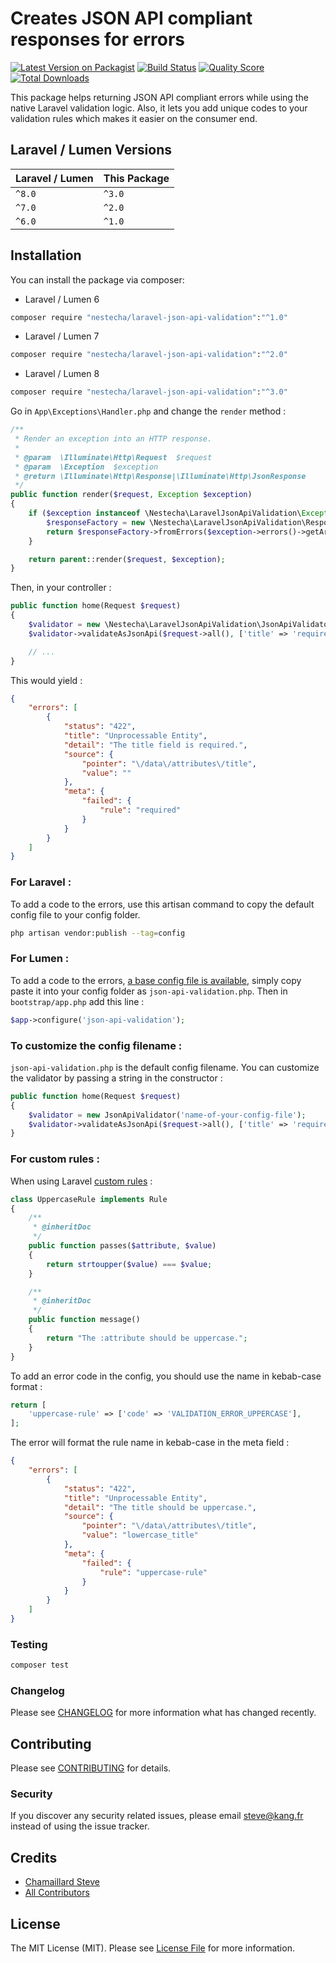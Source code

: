 # Creates JSON API compliant responses for errors

[![Latest Version on Packagist](https://img.shields.io/packagist/v/nestecha/laravel-json-api-validation.svg?style=flat-square)](https://packagist.org/packages/nestecha/laravel-json-api-validation)
[![Build Status](https://img.shields.io/travis/nestecha/laravel-json-api-validation/master.svg?style=flat-square)](https://travis-ci.org/nestecha/laravel-json-api-validation)
[![Quality Score](https://img.shields.io/scrutinizer/g/nestecha/laravel-json-api-validation.svg?style=flat-square)](https://scrutinizer-ci.com/g/nestecha/laravel-json-api-validation)
[![Total Downloads](https://img.shields.io/packagist/dt/nestecha/laravel-json-api-validation.svg?style=flat-square)](https://packagist.org/packages/nestecha/laravel-json-api-validation)

This package helps returning JSON API compliant errors while using the native Laravel validation logic.
Also, it lets you add unique codes to your validation rules which makes it easier on the consumer end.

## Laravel / Lumen Versions

| Laravel / Lumen | This Package |
| --- | --- |
| `^8.0` | `^3.0` |
| `^7.0` | `^2.0` |
| `^6.0` | `^1.0` |

## Installation

You can install the package via composer:

- Laravel / Lumen 6
```bash
composer require "nestecha/laravel-json-api-validation":"^1.0"
```

- Laravel / Lumen 7
```bash
composer require "nestecha/laravel-json-api-validation":"^2.0"
```

- Laravel / Lumen 8
```bash
composer require "nestecha/laravel-json-api-validation":"^3.0"
```

Go in `App\Exceptions\Handler.php` and change the `render` method :
``` php
/**
 * Render an exception into an HTTP response.
 *
 * @param  \Illuminate\Http\Request  $request
 * @param  \Exception  $exception
 * @return \Illuminate\Http\Response|\Illuminate\Http\JsonResponse
 */
public function render($request, Exception $exception)
{
    if ($exception instanceof \Nestecha\LaravelJsonApiValidation\Exception\JsonApiValidationException) {
        $responseFactory = new \Nestecha\LaravelJsonApiValidation\ResponseFactory();
        return $responseFactory->fromErrors($exception->errors()->getArrayCopy());
    }

    return parent::render($request, $exception);
}
```

Then, in your controller :
``` php
public function home(Request $request)
{
    $validator = new \Nestecha\LaravelJsonApiValidation\JsonApiValidator();
    $validator->validateAsJsonApi($request->all(), ['title' => 'required']);

    // ...
}
```

This would yield :
``` json
{
    "errors": [
        {
            "status": "422",
            "title": "Unprocessable Entity",
            "detail": "The title field is required.",
            "source": {
                "pointer": "\/data\/attributes\/title",
                "value": ""
            },
            "meta": {
                "failed": {
                    "rule": "required"
                }
            }
        }
    ]
}
```
### For Laravel :
To add a code to the errors, use this artisan command to copy the default config file to your config folder.
```bash
php artisan vendor:publish --tag=config
```

### For Lumen :
To add a code to the errors, [a base config file is available](https://github.com/Nestecha/laravel-json-api-validation/blob/master/config/config.php), simply copy paste it into your config folder as `json-api-validation.php`.
Then in `bootstrap/app.php` add this line :

``` php
$app->configure('json-api-validation');
```

### To customize the config filename :

`json-api-validation.php` is the default config filename. You can customize the validator by passing a string in the constructor :

``` php
public function home(Request $request)
{
    $validator = new JsonApiValidator('name-of-your-config-file');
    $validator->validateAsJsonApi($request->all(), ['title' => 'required']);
}
``` 

### For custom rules :

When using Laravel [custom rules](https://laravel.com/docs/master/validation#using-rule-objects) :

``` php
class UppercaseRule implements Rule
{
    /**
     * @inheritDoc
     */
    public function passes($attribute, $value)
    {
        return strtoupper($value) === $value;
    }

    /**
     * @inheritDoc
     */
    public function message()
    {
        return "The :attribute should be uppercase.";
    }
}
```

To add an error code in the config, you should use the name in kebab-case format :

``` php
return [
    'uppercase-rule' => ['code' => 'VALIDATION_ERROR_UPPERCASE'],
];
```

The error will format the rule name in kebab-case in the meta field :

``` json
{
    "errors": [
        {
            "status": "422",
            "title": "Unprocessable Entity",
            "detail": "The title should be uppercase.",
            "source": {
                "pointer": "\/data\/attributes\/title",
                "value": "lowercase_title"
            },
            "meta": {
                "failed": {
                    "rule": "uppercase-rule"
                }
            }
        }
    ]
}
```

### Testing

``` bash
composer test
```

### Changelog

Please see [CHANGELOG](CHANGELOG.md) for more information what has changed recently.

## Contributing

Please see [CONTRIBUTING](CONTRIBUTING.md) for details.

### Security

If you discover any security related issues, please email steve@kang.fr instead of using the issue tracker.

## Credits

- [Chamaillard Steve](https://github.com/nestecha)
- [All Contributors](../../contributors)

## License

The MIT License (MIT). Please see [License File](LICENSE.md) for more information.